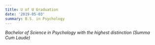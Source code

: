 ```yaml
---
title: U of U Graduation
date: '2019-05-03'
summary: B.S. in Psychology 
---
```


*Bachelor of Science in Psychology with the highest distinction (Summa Cum Laude)*
    

